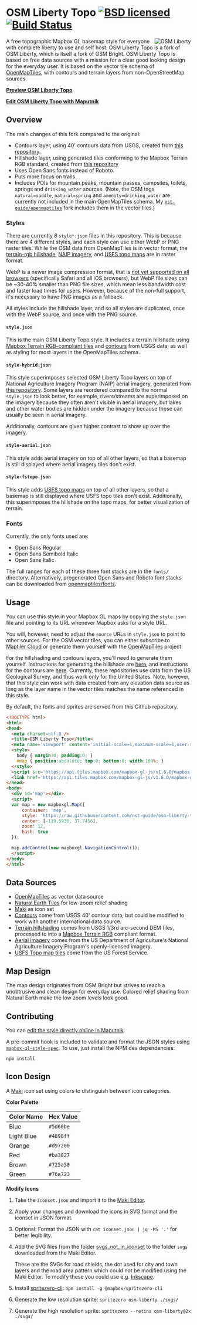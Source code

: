 # OSM Liberty Topo [![BSD licensed](https://img.shields.io/badge/license-BSD-blue.svg)](https://github.com/maputnik/osm-liberty/blob/gh-pages/LICENSE.md) [![Build Status](https://travis-ci.org/nst-guide/osm-liberty-topo.svg?branch=gh-pages)](https://travis-ci.org/nst-guide/osm-liberty-topo)

<img align="right" alt="OSM Liberty" src="logo.png" />

A free topographic Mapbox GL basemap style for everyone with complete liberty to
use and self host. OSM Liberty Topo is a fork of OSM Liberty, which is itself a
fork of OSM Bright. OSM Liberty Topo is based on free data sources with a
mission for a clear good looking design for the everyday user. It is based on
the vector tile schema of
[OpenMapTiles](https://github.com/openmaptiles/openmaptiles), with contours and
terrain layers from non-OpenStreetMap sources.

**[Preview OSM Liberty Topo](https://nst-guide.github.io/osm-liberty-topo)**

**[Edit OSM Liberty Topo with Maputnik](https://maputnik.github.io/editor/?style=https://raw.githubusercontent.com/nst-guide/osm-liberty-topo/gh-pages/style.json)**

## Overview

The main changes of this fork compared to the original:

- Contours layer, using 40' contours data from USGS, created from [this repository](https://github.com/nst-guide/contours).
- Hillshade layer, using generated tiles conforming to the Mapbox Terrain RGB standard, created from [this repository](https://github.com/nst-guide/terrain)
- Uses Open Sans fonts instead of Roboto.
- Puts more focus on trails
- Includes POIs for mountain peaks, mountain passes, campsites, toilets, springs
  and `drinking_water` sources. (Note, the OSM tags `natural=saddle`,
  `natural=spring` and `amenity=drinking_water` are currently not included in
  the main OpenMapTiles schema. My
  [`nst-guide/openmaptiles`](https://github.com/nst-guide/openmaptiles) fork
  includes them in the vector tiles.)

### Styles

There are currently _8_ `style*.json` files in this repository. This is because
there are 4 different styles, and each style can use either WebP or PNG raster
tiles. While the OSM data from OpenMapTiles is in vector format, the
[terrain-rgb hillshade](https://github.com/nst-guide/terrain), [NAIP
imagery](https://github.com/nst-guide/naip), and [USFS topo
maps](https://github.com/nst-guide/fstopo) are in raster format.

WebP is a newer image compression format, that is [not yet supported on all
browsers](https://caniuse.com/#feat=webp) (specifically Safari and all iOS
browsers), but WebP file sizes can be ~30-40% smaller than PNG file sizes, which
mean less bandwidth cost and faster load times for users. However, because of
the non-full support, it's necessary to have PNG images as a fallback.

All styles include the hillshade layer, and so all styles are duplicated, once
with the WebP source, and once with the PNG source.

#### `style.json`

This is the main OSM Liberty Topo style. It includes a terrain hillshade using
[Mapbox Terrain RGB-compliant tiles](https://github.com/nst-guide/terrain) and
[contours](https://github.com/nst-guide/contours) from USGS data, as well as
styling for most layers in the OpenMapTiles schema.

#### `style-hybrid.json`

This style superimposes selected OSM Liberty Topo layers on top of National
Agriculture Imagery Program (NAIP) aerial imagery, generated from [this
repository](https://github.com/nst-guide/naip). Some layers are reordered
compared to the normal `style.json` to look better, for example, rivers/streams
are superimposed on the imagery because they often aren't visible in aerial
imagery, but lakes and other water bodies are hidden under the imagery because
those can usually be seen in aerial imagery.

Additionally, contours are given higher contrast to show up over the imagery.

#### `style-aerial.json`

This style adds aerial imagery on top of all other layers, so that a basemap is
still displayed where aerial imagery tiles don't exist.

#### `style-fstopo.json`

This style adds [USFS topo maps](https://github.com/nst-guide/fstopo) on top of
all other layers, so that a basemap is still displayed where USFS topo tiles
don't exist. Additionally, this superimposes the hillshade on the topo maps, for
better visualization of terrain.

### Fonts

Currently, the only fonts used are:

- Open Sans Regular
- Open Sans Semibold Italic
- Open Sans Italic

The full ranges for each of these three font stacks are in the `fonts/`
directory. Alternatively, pregenerated Open Sans and Roboto font stacks can be
downloaded from
[openmaptiles/fonts](https://github.com/openmaptiles/fonts/releases).

## Usage

You can use this style in your Mapbox GL maps by copying the `style.json` file
and pointing to its URL whenever Mapbox asks for a style URL.

You will, however, need to adjust the `source` URLs in `style.json` to point to
other sources. For the OSM vector tiles, you can either subscribe to [Maptiler
Cloud](https://www.maptiler.com/cloud/) or generate them yourself with the
[OpenMapTiles](https://github.com/openmaptiles/openmaptiles) project.

For the hillshading and contours layers, you'll need to generate them yourself.
Instructions for generating the hillshade are
[here](https://github.com/nst-guide/terrain), and instructions for the
contours are [here](https://github.com/nst-guide/contours). Currently, these
repositories use data from the US Geological Survey, and thus work only for the
United States. Note, however, that this style can work with data created from
any elevation data source as long as the layer name in the vector tiles matches
the name referenced in this style.

By default, the fonts and sprites are served from this Github repository.

```html
<!DOCTYPE html>
<html>
<head>
  <meta charset=utf-8 />
  <title>OSM Liberty Topo</title>
  <meta name='viewport' content='initial-scale=1,maximum-scale=1,user-scalable=no' />
  <style>
    body { margin:0; padding:0; }
    #map { position:absolute; top:0; bottom:0; width:100%; }
  </style>
  <script src='https://api.tiles.mapbox.com/mapbox-gl-js/v1.6.0/mapbox-gl.js'></script>
  <link href='https://api.tiles.mapbox.com/mapbox-gl-js/v1.6.0/mapbox-gl.css' rel='stylesheet' />
</head>
<body>
  <div id='map'></div>
  <script>
  var map = new mapboxgl.Map({
      container: 'map',
      style: 'https://raw.githubusercontent.com/nst-guide/osm-liberty-topo/gh-pages/style.json',
      center: [-119.5936, 37.7456],
      zoom: 12,
      hash: true
  });

  map.addControl(new mapboxgl.NavigationControl());
  </script>
</body>
</html>
```

## Data Sources

- [OpenMapTiles](http://openmaptiles.org/) as vector data source
- [Natural Earth Tiles](https://klokantech.github.io/naturalearthtiles/) for low-zoom relief shading
- [Maki](https://www.mapbox.com/maki-icons/) as icon set
- [Contours](https://github.com/nst-guide/contours) come from USGS 40' contour
  data, but could be modified to work with another international data source.
- [Terrain hillshading](https://github.com/nst-guide/hillshade) comes from USGS
  1/3rd arc-second DEM files, processed to into a [Mapbox Terrain
  RGB](https://docs.mapbox.com/help/troubleshooting/access-elevation-data/#mapbox-terrain-rgb)
  compliant format.
- [Aerial imagery](https://github.com/nst-guide/naip) comes from the US
  Department of Agriculture's National Agriculture Imagery Program's
  openly-licensed imagery.
- [USFS Topo map tiles](https://github.com/nst-guide/fstopo) come from the US Forest Service.

## Map Design

The map design originates from OSM Bright but strives to reach a unobtrusive and clean design for everyday use.
Colored relief shading from Natural Earth make the low zoom levels look good.

## Contributing

You can [edit the style directly online in
Maputnik](https://maputnik.github.io/editor?style=https://raw.githubusercontent.com/nst-guide/osm-liberty-topo/gh-pages/style.json).

A pre-commit hook is included to validate and format the JSON styles using
[`mapbox-gl-style-spec`](https://www.npmjs.com/package/@mapbox/mapbox-gl-style-spec).
To use, just install the NPM dev dependencies:
```
npm install
```

## Icon Design

A [Maki](https://github.com/mapbox/maki) icon set using colors to distinguish between icon categories.

**Color Palette**

Color Name   | Hex Value
-------------|----------
Blue         | `#5d60be`
Light Blue   | `#4898ff`
Orange       | `#d97200`
Red          | `#ba3827`
Brown        | `#725a50`
Green        | `#76a723`

**Modify Icons**

1. Take the `iconset.json` and import it to the [Maki Editor](https://www.mapbox.com/maki-icons/editor/).
2. Apply your changes and download the icons in SVG format and the iconset in JSON format.
3. Optional: Format the JSON with `cat iconset.json | jq -MS '.'` for better legibility.
4. Add the SVG files from the folder
    [svgs_not_in_iconset](https://github.com/maputnik/osm-liberty-topo/tree/gh-pages/svgs/svgs_not_in_iconset)
    to the folder `svgs` downloaded from the Maki Editor.

    These are the SVGs for road shields, the dot used for city and town layers
    and the road area pattern which could not be modified using the Maki Editor.
    To modify these you could use e.g. [Inkscape](https://inkscape.org).

5. Install [spritezero-cli](https://github.com/mapbox/spritezero-cli): `npm install -g @mapbox/spritezero-cli`
6. Generate the low resolution sprite: `spritezero osm-liberty ./svgs/`
7. Generate the high resolution sprite: `spritezero --retina osm-liberty@2x ./svgs/`
